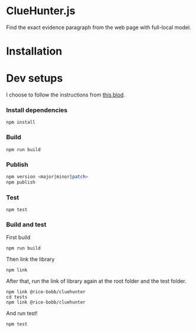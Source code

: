 # ClueHunter.js

Find the exact evidence paragraph from the web page with full-local model.

# Installation

# Dev setups

I choose to follow the instructions from [this blod](https://velog.io/@surim014/Best-practice-for-creating-a-modern-npm-package).

### Install dependencies

`npm install`

### Build

`npm run build`

### Publish

```bash
npm version <major|minor|patch>
npm publish
```

### Test

`npm test`

### Build and test

First build

`npm run build`

Then link the library

`npm link`

After that, run the link of library again at the root folder and the test folder.

```
npm link @rice-bobb/cluehunter
cd tests
npm link @rice-bobb/cluehunter
```

And run test!

```
npm test
```
